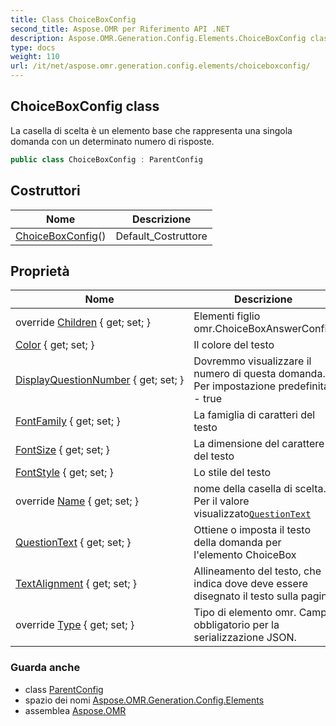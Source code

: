 ```yaml
---
title: Class ChoiceBoxConfig
second_title: Aspose.OMR per Riferimento API .NET
description: Aspose.OMR.Generation.Config.Elements.ChoiceBoxConfig classe. La casella di scelta è un elemento base che rappresenta una singola domanda con un determinato numero di risposte.
type: docs
weight: 110
url: /it/net/aspose.omr.generation.config.elements/choiceboxconfig/
---
```

## ChoiceBoxConfig class

La casella di scelta è un elemento base che rappresenta una singola domanda con un determinato numero di risposte.

```csharp
public class ChoiceBoxConfig : ParentConfig
```

## Costruttori

| Nome | Descrizione |
| --- | --- |
| [ChoiceBoxConfig](choiceboxconfig/)() | Default_Costruttore |

## Proprietà

| Nome | Descrizione |
| --- | --- |
| override [Children](../../aspose.omr.generation.config.elements/choiceboxconfig/children/) { get; set; } | Elementi figlio omr.ChoiceBoxAnswerConfig |
| [Color](../../aspose.omr.generation.config.elements/choiceboxconfig/color/) { get; set; } | Il colore del testo |
| [DisplayQuestionNumber](../../aspose.omr.generation.config.elements/choiceboxconfig/displayquestionnumber/) { get; set; } | Dovremmo visualizzare il numero di questa domanda. Per impostazione predefinita - true |
| [FontFamily](../../aspose.omr.generation.config.elements/choiceboxconfig/fontfamily/) { get; set; } | La famiglia di caratteri del testo |
| [FontSize](../../aspose.omr.generation.config.elements/choiceboxconfig/fontsize/) { get; set; } | La dimensione del carattere del testo |
| [FontStyle](../../aspose.omr.generation.config.elements/choiceboxconfig/fontstyle/) { get; set; } | Lo stile del testo |
| override [Name](../../aspose.omr.generation.config.elements/choiceboxconfig/name/) { get; set; } | nome della casella di scelta. Per il valore visualizzato[`QuestionText`](./questiontext/) |
| [QuestionText](../../aspose.omr.generation.config.elements/choiceboxconfig/questiontext/) { get; set; } | Ottiene o imposta il testo della domanda per l'elemento ChoiceBox |
| [TextAlignment](../../aspose.omr.generation.config.elements/choiceboxconfig/textalignment/) { get; set; } | Allineamento del testo, che indica dove deve essere disegnato il testo sulla pagina |
| override [Type](../../aspose.omr.generation.config.elements/choiceboxconfig/type/) { get; set; } | Tipo di elemento omr. Campo obbligatorio per la serializzazione JSON. |

### Guarda anche

* class [ParentConfig](../../aspose.omr.generation.config/parentconfig/)
* spazio dei nomi [Aspose.OMR.Generation.Config.Elements](../../aspose.omr.generation.config.elements/)
* assemblea [Aspose.OMR](../../)


